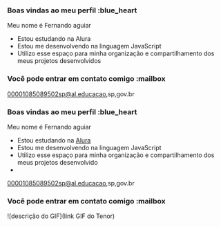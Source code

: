 ### Boas vindas ao meu perfil :blue_heart  
Meu nome é Fernando aguiar

- Estou estudando na Alura
- Estou me desenvolvendo na linguagem JavaScript
- Utilizo esse espaço para minha organização e compartilhamento dos meus projetos desenvolvidos
### Você pode entrar em contato comigo :mailbox

00001085089502sp@al.educacao,sp,gov.br
### Boas vindas ao meu perfil :blue_heart

Meu nome é Fernando aguiar

- Estou estudando na [Alura](https://www.alura.com.br)
- Estou me desenvolvendo na linguagem JavaScript
- Utilizo esse espaço para minha organização e compartilhamento dos meus projetos desenvolvido
- 
00001085089502sp@al.educacao,sp,gov.br
  
### Você pode entrar em contato comigo :mailbox


![descrição do GIF](link GIF do Tenor)
